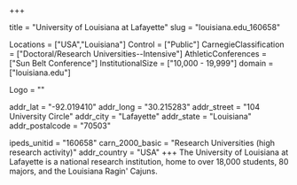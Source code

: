 
+++

title = "University of Louisiana at Lafayette"
slug = "louisiana.edu_160658"

Locations = ["USA","Louisiana"]
Control = ["Public"]
CarnegieClassification = ["Doctoral/Research Universities--Intensive"]
AthleticConferences = ["Sun Belt Conference"]
InstitutionalSize = ["10,000 - 19,999"]
domain = ["louisiana.edu"]

Logo = ""

addr_lat = "-92.019410"
addr_long = "30.215283"
addr_street = "104 University Circle"
addr_city = "Lafayette"
addr_state = "Louisiana"
addr_postalcode = "70503"

ipeds_unitid = "160658"
carn_2000_basic = "Research Universities (high research activity)"
addr_country = "USA"
+++
    The University of Louisiana at Lafayette is a national research institution, home to over 18,000 students, 80 majors, and the Louisiana Ragin&#039; Cajuns.
